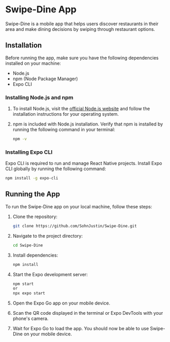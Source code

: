 # Swipe-Dine App

Swipe-Dine is a mobile app that helps users discover restaurants in their area and make dining decisions by swiping through restaurant options.

## Installation

Before running the app, make sure you have the following dependencies installed on your machine:

- Node.js
- npm (Node Package Manager)
- Expo CLI

### Installing Node.js and npm

1. To install Node.js, visit the [official Node.js website](https://nodejs.org/) and follow the installation instructions for your operating system.

2. npm is included with Node.js installation. Verify that npm is installed by running the following command in your terminal:

    ```bash
    npm -v
    ```

### Installing Expo CLI

Expo CLI is required to run and manage React Native projects. Install Expo CLI globally by running the following command:

```bash
npm install -g expo-cli
```

## Running the App

To run the Swipe-Dine app on your local machine, follow these steps:

1. Clone the repository:

    ```bash
    git clone https://github.com/SohnJustin/Swipe-Dine.git
    ```

2. Navigate to the project directory:

    ```bash
    cd Swipe-Dine
    ```

3. Install dependencies:

    ```bash
    npm install
    ```

4. Start the Expo development server:

    ```bash
    npm start
    or
    npx expo start
    ```

5. Open the Expo Go app on your mobile device.

6. Scan the QR code displayed in the terminal or Expo DevTools with your phone's camera.

7. Wait for Expo Go to load the app. You should now be able to use Swipe-Dine on your mobile device.

